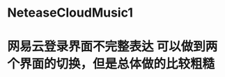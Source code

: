 # NeteaseCloudMusic1
网易云登录界面不完整表达
可以做到两个界面的切换，但是总体做的比较粗糙
==================================================
